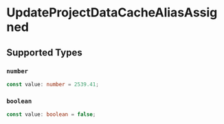 # UpdateProjectDataCacheAliasAssigned


## Supported Types

### `number`

```typescript
const value: number = 2539.41;
```

### `boolean`

```typescript
const value: boolean = false;
```

